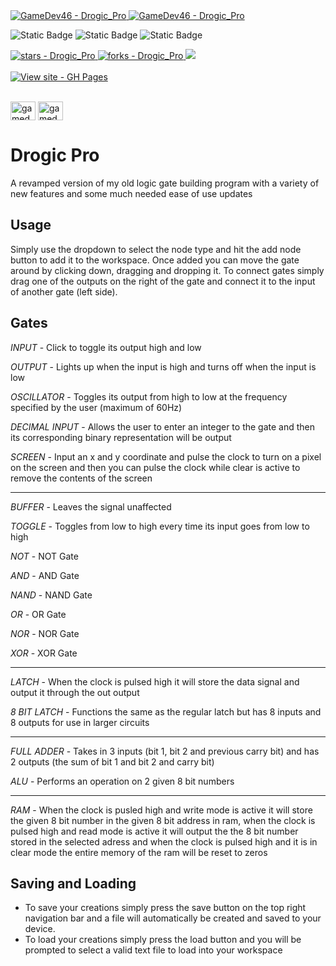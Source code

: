 <a href="https://github.com/GameDev46" title="Go to GitHub repo">
    <img src="https://img.shields.io/static/v1?label=GameDev46&message=|&color=Green&logo=github&style=for-the-badge&labelColor=1f1f22" alt="GameDev46 - Drogic_Pro">
    <img src="https://img.shields.io/badge/Version-0.9.7-green?style=for-the-badge&labelColor=1f1f22&color=Green" alt="GameDev46 - Drogic_Pro">
</a>


![Static Badge](https://img.shields.io/badge/--1f1f22?style=for-the-badge&logo=HTML5)
![Static Badge](https://img.shields.io/badge/--1f1f22?style=for-the-badge&logo=CSS3&logoColor=6060ef)
![Static Badge](https://img.shields.io/badge/--1f1f22?style=for-the-badge&logo=JavaScript)
    
<a href="https://github.com/GameDev46/Drogic_Pro/stargazers">
    <img src="https://img.shields.io/github/stars/GameDev46/Drogic_Pro?style=for-the-badge&labelColor=1f1f22" alt="stars - Drogic_Pro">
</a>
<a href="https://github.com/GameDev46/Drogic_Pro/forks">
    <img src="https://img.shields.io/github/forks/GameDev46/Drogic_Pro?style=for-the-badge&labelColor=1f1f22" alt="forks - Drogic_Pro">
</a>
<a href="https://github.com/GameDev46/Drogic_Pro/issues">
    <img src="https://img.shields.io/github/issues/GameDev46/Drogic_Pro?style=for-the-badge&labelColor=1f1f22&color=blue"/>
 </a>

<br>
<br>

<div align="left">
<a href="https://gamedev46.github.io/Drogic_Pro/">
    <img src="https://img.shields.io/badge/View_site-GH_Pages-2ea44f?style=for-the-badge&labelColor=1f1f22" alt="View site - GH Pages">
</a>
</div>

<br>

<p align="left">
<a href="https://twitter.com/gamedev46" target="blank"><img align="center" src="https://raw.githubusercontent.com/rahuldkjain/github-profile-readme-generator/master/src/images/icons/Social/twitter.svg" alt="gamedev46" height="30" width="40" /></a>
<a href="https://www.youtube.com/c/gamedev46" target="blank"><img align="center" src="https://raw.githubusercontent.com/rahuldkjain/github-profile-readme-generator/master/src/images/icons/Social/youtube.svg" alt="gamedev46" height="30" width="40" /></a>
</p>

# Drogic Pro

A revamped version of my old logic gate building program with a variety of new features and some much needed ease of use updates

## Usage

Simply use the dropdown to select the node type and hit the add node button to add it to the workspace. Once added you can move the gate around by clicking down, dragging and dropping it. To connect gates simply drag one of the outputs on the right of the gate and connect it to the input of another gate (left side).

## Gates

*INPUT* - Click to toggle its output high and low

*OUTPUT* - Lights up when the input is high and turns off when the input is low

*OSCILLATOR* - Toggles its output from high to low at the frequency specified by the user (maximum of 60Hz)

*DECIMAL INPUT* - Allows the user to enter an integer to the gate and then its corresponding binary representation will be output

*SCREEN* - Input an x and y coordinate and pulse the clock to turn on a pixel on the screen and then you can pulse the clock while clear is active to remove the contents of the screen

--------

*BUFFER* - Leaves the signal unaffected

*TOGGLE* - Toggles from low to high every time its input goes from low to high

*NOT* - NOT Gate

*AND* - AND Gate

*NAND* - NAND Gate

*OR* - OR Gate

*NOR* - NOR Gate

*XOR* - XOR Gate

--------

*LATCH* - When the clock is pulsed high it will store the data signal and output it through the out output

*8 BIT LATCH* - Functions the same as the regular latch but has 8 inputs and 8 outputs for use in larger circuits

--------

*FULL ADDER* - Takes in 3 inputs (bit 1, bit 2 and previous carry bit) and has 2 outputs (the sum of bit 1 and bit 2 and carry bit)

*ALU* - Performs an operation on 2 given 8 bit numbers

--------

*RAM* - When the clock is pusled high and write mode is active it will store the given 8 bit number in the given 8 bit address in ram, when the clock is pulsed high and read mode is active it will output the the 8 bit number stored in the selected adress and when the clock is pulsed high and it is in clear mode the entire memory of the ram will be reset to zeros

## Saving and Loading

- To save your creations simply press the save button on the top right navigation bar and a file will automatically be created and saved to your device.
- To load your creations simply press the load button and you will be prompted to select a valid text file to load into your workspace

